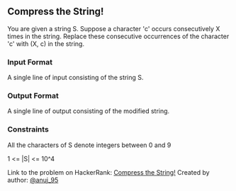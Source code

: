## Compress the String!

You are given a string S. Suppose a character 'c' occurs consecutively X times in the string. Replace these consecutive occurrences of the character 'c' with (X, c) in the string.

### Input Format
A single line of input consisting of the string S.

### Output Format
A single line of output consisting of the modified string.

### Constraints
All the characters of S denote integers between 0 and 9

1 <= |S| <= 10^4

Link to the problem on HackerRank: [Compress the String!](https://www.hackerrank.com/challenges/compress-the-string/problem)
Created by author: [@anuj_95](https://www.hackerrank.com/profile/anuj_95)
